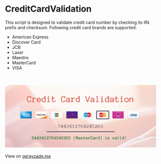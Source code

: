 # CreditCardValidation
This script is designed to validate credit card number by checking its IIN prefix and checksum. Following credit card brands are supported:
<ul>
<li>American Express</li>
<li>Discover Card</li>
<li>JCB</li>
<li>Laser</li>
<li>Maestro</li>
<li>MasterCard</li>
<li>VISA</li>
</ul>
<br/><br/>
<img width="500px" src="interface.png" />
<br/><br/>
View on <a href="http://www.gerayzade.me/apps/ccv/" target="_blank">gerayzade.me</a>
